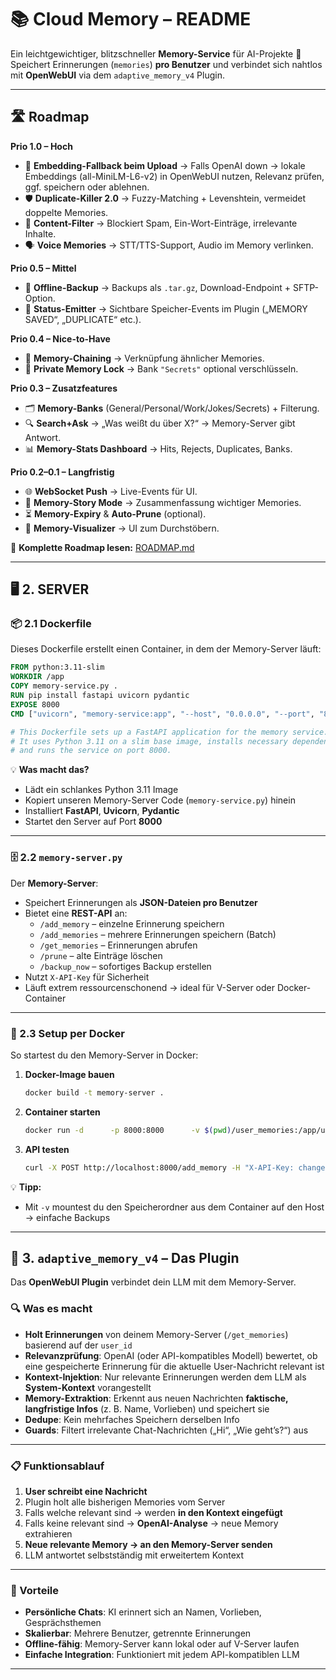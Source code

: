 # 📚 **Cloud Memory – README**

Ein leichtgewichtiger, blitzschneller **Memory-Service** für AI-Projekte 🚀  
Speichert Erinnerungen (`memories`) **pro Benutzer** und verbindet sich nahtlos mit **OpenWebUI** via dem `adaptive_memory_v4` Plugin.  

---

## 🛣️ Roadmap

**Prio 1.0 – Hoch**
- 🔄 **Embedding-Fallback beim Upload** → Falls OpenAI down → lokale Embeddings (all-MiniLM-L6-v2) in OpenWebUI nutzen, Relevanz prüfen, ggf. speichern oder ablehnen.
- 🛡 **Duplicate-Killer 2.0** → Fuzzy-Matching + Levenshtein, vermeidet doppelte Memories.
- 🧹 **Content-Filter** → Blockiert Spam, Ein-Wort-Einträge, irrelevante Inhalte.
- 🗣 **Voice Memories** → STT/TTS-Support, Audio im Memory verlinken.

**Prio 0.5 – Mittel**
- 💾 **Offline-Backup** → Backups als `.tar.gz`, Download-Endpoint + SFTP-Option.
- 📢 **Status-Emitter** → Sichtbare Speicher-Events im Plugin („MEMORY SAVED“, „DUPLICATE“ etc.).

**Prio 0.4 – Nice-to-Have**
- 🔗 **Memory-Chaining** → Verknüpfung ähnlicher Memories.
- 🔐 **Private Memory Lock** → Bank `"Secrets"` optional verschlüsseln.

**Prio 0.3 – Zusatzfeatures**
- 🗂 **Memory-Banks** (General/Personal/Work/Jokes/Secrets) + Filterung.
- 🔍 **Search+Ask** → „Was weißt du über X?“ → Memory-Server gibt Antwort.
- 📊 **Memory-Stats Dashboard** → Hits, Rejects, Duplicates, Banks.

**Prio 0.2–0.1 – Langfristig**
- 🌐 **WebSocket Push** → Live-Events für UI.
- 📜 **Memory-Story Mode** → Zusammenfassung wichtiger Memories.
- ⏳ **Memory-Expiry** & **Auto-Prune** (optional).
- 🎨 **Memory-Visualizer** → UI zum Durchstöbern.

📄 **Komplette Roadmap lesen:** [ROADMAP.md](ROADMAP.md)

---

## 🖥️ 2. SERVER

### 📦 2.1 Dockerfile
Dieses Dockerfile erstellt einen Container, in dem der Memory-Server läuft:  
```dockerfile
FROM python:3.11-slim
WORKDIR /app
COPY memory-service.py .
RUN pip install fastapi uvicorn pydantic
EXPOSE 8000
CMD ["uvicorn", "memory-service:app", "--host", "0.0.0.0", "--port", "8000"]

# This Dockerfile sets up a FastAPI application for the memory service.
# It uses Python 3.11 on a slim base image, installs necessary dependencies,
# and runs the service on port 8000.
```
💡 **Was macht das?**  
- Lädt ein schlankes Python 3.11 Image  
- Kopiert unseren Memory-Server Code (`memory-service.py`) hinein  
- Installiert **FastAPI**, **Uvicorn**, **Pydantic**  
- Startet den Server auf Port **8000**  

---

### 🗄️ 2.2 `memory-server.py`
Der **Memory-Server**:
- Speichert Erinnerungen als **JSON-Dateien pro Benutzer**  
- Bietet eine **REST-API** an:
  - `/add_memory` – einzelne Erinnerung speichern  
  - `/add_memories` – mehrere Erinnerungen speichern (Batch)  
  - `/get_memories` – Erinnerungen abrufen  
  - `/prune` – alte Einträge löschen  
  - `/backup_now` – sofortiges Backup erstellen  
- Nutzt `X-API-Key` für Sicherheit  
- Läuft extrem ressourcenschonend → ideal für V-Server oder Docker-Container  

---

### 🐳 2.3 Setup per Docker
So startest du den Memory-Server in Docker:

1. **Docker-Image bauen**
   ```bash
   docker build -t memory-server .
   ```
2. **Container starten**
   ```bash
   docker run -d      -p 8000:8000      -v $(pwd)/user_memories:/app/user_memories      -e API_KEY=changeme-supersecretkey      --name memory-server      memory-server
   ```
3. **API testen**
   ```bash
   curl -X POST http://localhost:8000/add_memory -H "X-API-Key: changeme-supersecretkey" -H "Content-Type: application/json" -d '{"user_id": "defualt", "text": "Ich liebe Chatbots"}'
   ```

💡 **Tipp:**  
- Mit `-v` mountest du den Speicherordner aus dem Container auf den Host → einfache Backups    

---

## 🤖 3. `adaptive_memory_v4` – Das Plugin
Das **OpenWebUI Plugin** verbindet dein LLM mit dem Memory-Server.

### 🔍 Was es macht
- **Holt Erinnerungen** von deinem Memory-Server (`/get_memories`) basierend auf der `user_id`
- **Relevanzprüfung**: OpenAI (oder API-kompatibles Modell) bewertet, ob eine gespeicherte Erinnerung für die aktuelle User-Nachricht relevant ist
- **Kontext-Injektion**: Nur relevante Erinnerungen werden dem LLM als **System-Kontext** vorangestellt
- **Memory-Extraktion**: Erkennt aus neuen Nachrichten **faktische, langfristige Infos** (z. B. Name, Vorlieben) und speichert sie
- **Dedupe**: Kein mehrfaches Speichern derselben Info
- **Guards**: Filtert irrelevante Chat-Nachrichten („Hi“, „Wie geht’s?“) aus

---

### 📋 Funktionsablauf
1. **User schreibt eine Nachricht**  
2. Plugin holt alle bisherigen Memories vom Server  
3. Falls welche relevant sind → werden **in den Kontext eingefügt**  
4. Falls keine relevant sind → **OpenAI-Analyse** → neue Memory extrahieren  
5. **Neue relevante Memory → an den Memory-Server senden**  
6. LLM antwortet selbstständig mit erweitertem Kontext

---

### 📜 Vorteile
- **Persönliche Chats**: KI erinnert sich an Namen, Vorlieben, Gesprächsthemen  
- **Skalierbar**: Mehrere Benutzer, getrennte Erinnerungen  
- **Offline-fähig**: Memory-Server kann lokal oder auf V-Server laufen  
- **Einfache Integration**: Funktioniert mit jedem API-kompatiblen LLM


---
